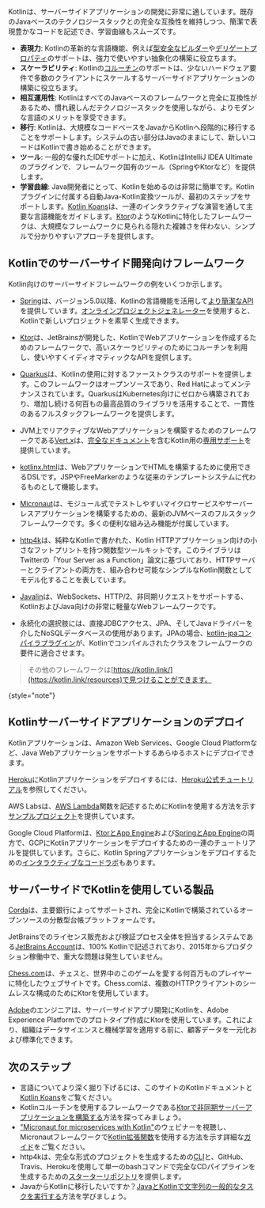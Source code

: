 [//]: # (title: サーバーサイドKotlin)

Kotlinは、サーバーサイドアプリケーションの開発に非常に適しています。既存のJavaベースのテクノロジースタックとの完全な互換性を維持しつつ、簡潔で表現豊かなコードを記述でき、学習曲線もスムーズです。

*   **表現力**: Kotlinの革新的な言語機能、例えば[型安全なビルダー](type-safe-builders.md)や[デリゲートプロパティ](delegated-properties.md)のサポートは、強力で使いやすい抽象化の構築に役立ちます。
*   **スケーラビリティ**: Kotlinの[コルーチン](coroutines-overview.md)のサポートは、少ないハードウェア要件で多数のクライアントにスケールするサーバーサイドアプリケーションの構築に役立ちます。
*   **相互運用性**: KotlinはすべてのJavaベースのフレームワークと完全に互換性があるため、慣れ親しんだテクノロジースタックを使用しながら、よりモダンな言語のメリットを享受できます。
*   **移行**: Kotlinは、大規模なコードベースをJavaからKotlinへ段階的に移行することをサポートします。システムの古い部分はJavaのままにして、新しいコードはKotlinで書き始めることができます。
*   **ツール**: 一般的な優れたIDEサポートに加え、KotlinはIntelliJ IDEA Ultimateのプラグインで、フレームワーク固有のツール（SpringやKtorなど）を提供します。
*   **学習曲線**: Java開発者にとって、Kotlinを始めるのは非常に簡単です。Kotlinプラグインに付属する自動Java-Kotlin変換ツールが、最初のステップをサポートします。[Kotlin Koans](koans.md)は、一連のインタラクティブな演習を通して主要な言語機能をガイドします。[Ktor](https://ktor.io/)のようなKotlinに特化したフレームワークは、大規模なフレームワークに見られる隠れた複雑さを伴わない、シンプルで分かりやすいアプローチを提供します。

## Kotlinでのサーバーサイド開発向けフレームワーク

Kotlin向けのサーバーサイドフレームワークの例をいくつか示します。

*   [Spring](https://spring.io)は、バージョン5.0以降、Kotlinの言語機能を活用して[より簡潔なAPI](https://spring.io/blog/2017/01/04/introducing-kotlin-support-in-spring-framework-5-0)を提供しています。[オンラインプロジェクトジェネレーター](https://start.spring.io/#!language=kotlin)を使用すると、Kotlinで新しいプロジェクトを素早く生成できます。

*   [Ktor](https://github.com/kotlin/ktor)は、JetBrainsが開発した、KotlinでWebアプリケーションを作成するためのフレームワークで、高いスケーラビリティのためにコルーチンを利用し、使いやすくイディオマティックなAPIを提供します。

*   [Quarkus](https://quarkus.io/guides/kotlin)は、Kotlinの使用に対するファーストクラスのサポートを提供します。このフレームワークはオープンソースであり、Red Hatによってメンテナンスされています。QuarkusはKubernetes向けにゼロから構築されており、増加し続ける何百もの最高品質のライブラリを活用することで、一貫性のあるフルスタックフレームワークを提供します。

*   JVM上でリアクティブなWebアプリケーションを構築するためのフレームワークである[Vert.x](https://vertx.io)は、[完全なドキュメント](https://vertx.io/docs/vertx-core/kotlin/)を含むKotlin用の[専用サポート](https://github.com/vert-x3/vertx-lang-kotlin)を提供しています。

*   [kotlinx.html](https://github.com/kotlin/kotlinx.html)は、WebアプリケーションでHTMLを構築するために使用できるDSLです。JSPやFreeMarkerのような従来のテンプレートシステムに代わるものとして機能します。

*   [Micronaut](https://micronaut.io/)は、モジュール式でテストしやすいマイクロサービスやサーバーレスアプリケーションを構築するための、最新のJVMベースのフルスタックフレームワークです。多くの便利な組み込み機能が付属しています。

*   [http4k](https://http4k.org/)は、純粋なKotlinで書かれた、Kotlin HTTPアプリケーション向けの小さなフットプリントを持つ関数型ツールキットです。このライブラリはTwitterの「Your Server as a Function」論文に基づいており、HTTPサーバーとクライアントの両方を、組み合わせ可能なシンプルなKotlin関数としてモデル化することを表しています。

*   [Javalin](https://javalin.io)は、WebSockets、HTTP/2、非同期リクエストをサポートする、KotlinおよびJava向けの非常に軽量なWebフレームワークです。

*   永続化の選択肢には、直接JDBCアクセス、JPA、そしてJavaドライバーを介したNoSQLデータベースの使用があります。JPAの場合、[kotlin-jpaコンパイラプラグイン](no-arg-plugin.md#jpa-support)が、Kotlinでコンパイルされたクラスをフレームワークの要件に適合させます。
  
> その他のフレームワークは[https://kotlin.link/](https://kotlin.link/resources)で見つけることができます。
>
{style="note"}

## Kotlinサーバーサイドアプリケーションのデプロイ

Kotlinアプリケーションは、Amazon Web Services、Google Cloud Platformなど、Java Webアプリケーションをサポートするあらゆるホストにデプロイできます。

[Heroku](https://www.heroku.com)にKotlinアプリケーションをデプロイするには、[Heroku公式チュートリアル](https://devcenter.heroku.com/articles/getting-started-with-kotlin)を参照してください。

AWS Labsは、[AWS Lambda](https://aws.amazon.com/lambda/)関数を記述するためにKotlinを使用する方法を示す[サンプルプロジェクト](https://github.com/awslabs/serverless-photo-recognition)を提供しています。

Google Cloud Platformは、[KtorとApp Engine](https://cloud.google.com/community/tutorials/kotlin-ktor-app-engine-java8)および[SpringとApp Engine](https://cloud.google.com/community/tutorials/kotlin-springboot-app-engine-java8)の両方で、GCPにKotlinアプリケーションをデプロイするための一連のチュートリアルを提供しています。さらに、Kotlin Springアプリケーションをデプロイするための[インタラクティブなコードラボ](https://codelabs.developers.google.com/codelabs/cloud-spring-cloud-gcp-kotlin)もあります。

## サーバーサイドでKotlinを使用している製品

[Corda](https://www.corda.net/)は、主要銀行によってサポートされ、完全にKotlinで構築されているオープンソースの分散型台帳プラットフォームです。

JetBrainsでのライセンス販売および検証プロセス全体を担当するシステムである[JetBrains Account](https://account.jetbrains.com/)は、100% Kotlinで記述されており、2015年からプロダクション稼働中で、重大な問題は発生していません。

[Chess.com](https://www.chess.com/)は、チェスと、世界中のこのゲームを愛する何百万ものプレイヤーに特化したウェブサイトです。Chess.comは、複数のHTTPクライアントのシームレスな構成のためにKtorを使用しています。

[Adobe](https://blog.developer.adobe.com/streamlining-server-side-app-development-with-kotlin-be8cf9d8b61a)のエンジニアは、サーバーサイドアプリ開発にKotlinを、Adobe Experience Platformでのプロトタイプ作成にKtorを使用しています。これにより、組織はデータサイエンスと機械学習を適用する前に、顧客データを一元化および標準化できます。

## 次のステップ

*   言語についてより深く掘り下げるには、このサイトのKotlinドキュメントと[Kotlin Koans](koans.md)をご覧ください。
*   Kotlinコルーチンを使用するフレームワークである[Ktorで非同期サーバーアプリケーションを構築する](https://ktor.io/docs/server-create-a-new-project.html)方法を探ってみましょう。
*   ["Micronaut for microservices with Kotlin"](https://micronaut.io/2020/12/03/webinar-micronaut-for-microservices-with-kotlin/)のウェビナーを視聴し、Micronautフレームワークで[Kotlin拡張関数](extensions.md#extension-functions)を使用する方法を示す詳細な[ガイド](https://guides.micronaut.io/latest/micronaut-kotlin-extension-fns.html)をご覧ください。
*   http4kは、完全な形式のプロジェクトを生成するための[CLI](https://toolbox.http4k.org)と、GitHub、Travis、Herokuを使用して単一のbashコマンドで完全なCDパイプラインを生成するための[スターターリポジトリ](https://start.http4k.org)を提供します。
*   JavaからKotlinに移行したいですか？[JavaとKotlinで文字列の一般的なタスクを実行する](java-to-kotlin-idioms-strings.md)方法を学びましょう。